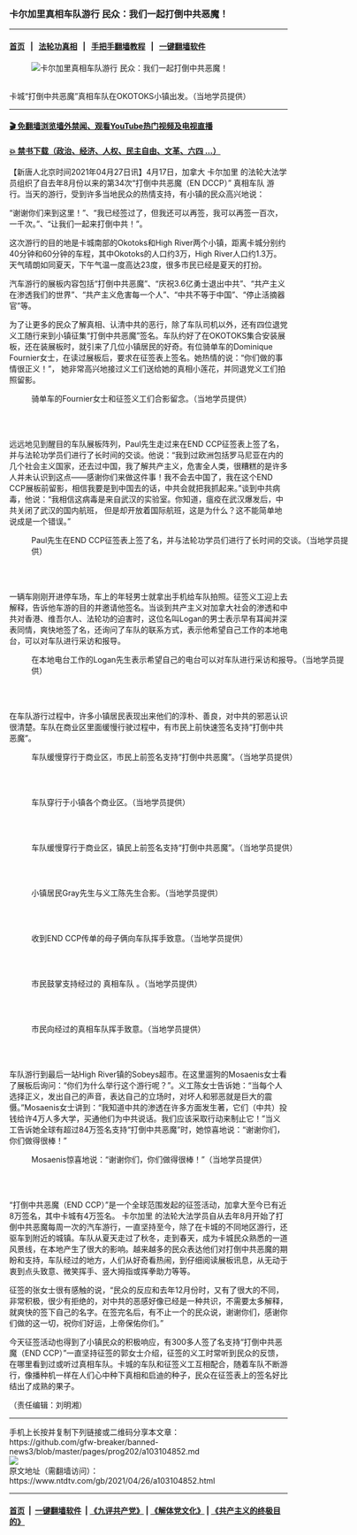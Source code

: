 ### 卡尔加里真相车队游行 民众：我们一起打倒中共恶魔！
------------------------

#### [首页](https://github.com/gfw-breaker/banned-news3/blob/master/README.md) &nbsp;&nbsp;|&nbsp;&nbsp; [法轮功真相](https://github.com/begood0513/basic/blob/master/README.md)  &nbsp;&nbsp;|&nbsp;&nbsp; [手把手翻墙教程](https://github.com/gfw-breaker/guides/wiki)  &nbsp;&nbsp;|&nbsp;&nbsp; [一键翻墙软件](https://github.com/gfw-breaker/nogfw/blob/master/README.md)  



<div><div class="featured_image">
 <figure>
  <img alt="卡尔加里真相车队游行 民众：我们一起打倒中共恶魔！" src="https://i.ntdtv.com/assets/uploads/2021/04/1c6b53555fc00e37faf1f46b432f54ba.jpg"/>
 </figure><br/>
 <span class="caption">
  卡城“打倒中共恶魔”真相车队在OKOTOKS小镇出发。（当地学员提供）
 </span>
</div>
</div><hr/>

#### [ 🎬  免翻墙浏览墙外禁闻、观看YouTube热门视频及电视直播](https://github.com/gfw-breaker/HelloWorld)

#### [ 💥  禁书下载（政治、经济、人权、民主自由、文革、六四 ...）](https://github.com/gfw-breaker/books/blob/master/README.md)

<div><div class="post_content" itemprop="articleBody">
 <p>
  【新唐人北京时间2021年04月27日讯】4月17日，加拿大
  <ok href="https://www.ntdtv.com/gb/卡尔加里.htm">
   卡尔加里
  </ok>
  的法轮大法学员组织了自去年8月份以来的第34次“打倒中共恶魔（EN DCCP）”
  <ok href="https://www.ntdtv.com/gb/真相车队.htm">
   真相车队
  </ok>
  游行。当天的游行，受到许多当地民众的热情支持，有小镇的民众高兴地说：
 </p>
 <p>
  “谢谢你们来到这里！”、“我已经签过了，但我还可以再签，我可以再签一百次，一千次。”、“让我们一起来打倒中共！”。
 </p>
 <p>
  这次游行的目的地是卡城南部的Okotoks和High River两个小镇，距离卡城分别约40分钟和60分钟的车程，其中Okotoks的人口约3万，High River人口约1.3万。天气晴朗如同夏天，下午气温一度高达23度，很多市民已经是夏天的打扮。
 </p>
 <p>
  汽车游行的展板内容包括“打倒中共恶魔”、“庆祝3.6亿勇士退出中共”、“共产主义在渗透我们的世界”、“共产主义危害每一个人”、“中共不等于中国”、“停止活摘器官”等。
 </p>
 <p>
  为了让更多的民众了解真相、认清中共的恶行，除了车队司机以外，还有四位退党义工随行来到小镇征集“打倒中共恶魔”签名。车队约好了在OKOTOKS集合安装展板，还在装展板时，就引来了几位小镇居民的好奇。有位骑单车的Dominique  Fournier女士，在读过展板后，要求在征签表上签名。她热情的说：“你们做的事情很正义！”， 她非常高兴地接过义工们送给她的真相小莲花，并同退党义工们拍照留影。
 </p>
 <figure class="wp-caption alignnone" id="attachment_103104854" style="width: 577px">
  <img alt="" class="size-full wp-image-103104854" src="https://i.ntdtv.com/assets/uploads/2021/04/3adbfd68bb9b49ad11c67065f4261f98.jpg">
   <br/><figcaption class="wp-caption-text">
    骑单车的Fournier女士和征签义工们合影留念。（当地学员提供）
   </figcaption><br/>
  </img>
 </figure><br/>
 <p>
 </p>
 <p>
  远远地见到醒目的车队展板阵列，Paul先生走过来在END CCP征签表上签了名，并与法轮功学员们进行了长时间的交谈。他说：“我到过欧洲包括罗马尼亚在内的几个社会主义国家，还去过中国，我了解共产主义，危害全人类，很糟糕的是许多人并未认识到这点——感谢你们来做这件事！我不会去中国了，我在这个END CCP展板前留影，相信我要是到中国去的话，中共会就把我抓起来。”谈到中共病毒，他说：“我相信这病毒是来自武汉的实验室。你知道，瘟疫在武汉爆发后，中共关闭了武汉的国内航班， 但是却开放着国际航班，这是为什么？这不能简单地说成是一个错误。”
 </p>
 <figure class="wp-caption alignnone" id="attachment_103104855" style="width: 581px">
  <img alt="" class="size-full wp-image-103104855" src="https://i.ntdtv.com/assets/uploads/2021/04/5a757053380792ede50117d926f1cfe8.jpg">
   <br/><figcaption class="wp-caption-text">
    Paul先生在END CCP征签表上签了名，并与法轮功学员们进行了长时间的交谈。（当地学员提供）
   </figcaption><br/>
  </img>
 </figure><br/>
 <p>
  一辆车刚刚开进停车场，车上的年轻男士就拿出手机给车队拍照。征签义工迎上去解释，告诉他车游的目的并邀请他签名。当谈到共产主义对加拿大社会的渗透和中共对香港、维吾尔人、法轮功的迫害时，这位名叫Logan的男士表示早有耳闻并深表同情，爽快地签了名，还询问了车队的联系方式，表示他希望自己工作的本地电台，可以对车队进行采访和报导。
 </p>
 <figure class="wp-caption alignnone" id="attachment_103104856" style="width: 582px">
  <img alt="" class="size-full wp-image-103104856" src="https://i.ntdtv.com/assets/uploads/2021/04/a0cdc415279e28b0594c16e512503fbb.jpg"/>
  <br/><figcaption class="wp-caption-text">
   在本地电台工作的Logan先生表示希望自己的电台可以对车队进行采访和报导。（当地学员提供）
  </figcaption><br/>
 </figure><br/>
 <p>
  在车队游行过程中，许多小镇居民表现出来他们的淳朴、善良，对中共的邪恶认识很清楚。车队在商业区里面缓慢行驶过程中，有市民上前快速签名支持“打倒中共恶魔”。
 </p>
 <figure class="wp-caption alignnone" id="attachment_103104857" style="width: 583px">
  <img alt="" class="size-full wp-image-103104857" src="https://i.ntdtv.com/assets/uploads/2021/04/bdbb9a42abc4878bf39845e46f62c0c1.jpg"/>
  <br/><figcaption class="wp-caption-text">
   车队缓慢穿行于商业区，市民上前签名支持“打倒中共恶魔”。（当地学员提供）
  </figcaption><br/>
 </figure><br/>
 <figure class="wp-caption alignnone" id="attachment_103104858" style="width: 581px">
  <img alt="" class="size-full wp-image-103104858" src="https://i.ntdtv.com/assets/uploads/2021/04/df950dce3a67dc0a601909f90f22cc97.jpg"/>
  <br/><figcaption class="wp-caption-text">
   车队穿行于小镇各个商业区。（当地学员提供）
  </figcaption><br/>
 </figure><br/>
 <figure class="wp-caption alignnone" id="attachment_103104859" style="width: 581px">
  <img alt="" class="size-full wp-image-103104859" src="https://i.ntdtv.com/assets/uploads/2021/04/2e913a9bcca35748bbb6600efb46a84a.jpg"/>
  <br/><figcaption class="wp-caption-text">
   车队缓慢穿行于商业区，镇民上前签名支持“打倒中共恶魔”。（当地学员提供）
  </figcaption><br/>
 </figure><br/>
 <figure class="wp-caption alignnone" id="attachment_103104861" style="width: 579px">
  <img alt="" class="size-full wp-image-103104861" src="https://i.ntdtv.com/assets/uploads/2021/04/14b2a2dbd0b58eb6cfe0ae0b9806271c.jpg"/>
  <br/><figcaption class="wp-caption-text">
   小镇居民Gray先生与义工陈先生合影。（当地学员提供）
  </figcaption><br/>
 </figure><br/>
 <figure class="wp-caption aligncenter" id="attachment_103104862" style="width: 448px">
  <img alt="" class="size-full wp-image-103104862" src="https://i.ntdtv.com/assets/uploads/2021/04/e52bc5bb49868c7d1b0761a388fdcc3e.jpg"/>
  <br/><figcaption class="wp-caption-text">
   收到END CCP传单的母子俩向车队挥手致意。（当地学员提供）
  </figcaption><br/>
 </figure><br/>
 <figure class="wp-caption aligncenter" id="attachment_103104863" style="width: 451px">
  <img alt="" class="size-full wp-image-103104863" src="https://i.ntdtv.com/assets/uploads/2021/04/38fe7f820389c7ec3892684c414f7508.jpg"/>
  <br/><figcaption class="wp-caption-text">
   市民鼓掌支持经过的
   <ok href="https://www.ntdtv.com/gb/真相车队.htm">
    真相车队
   </ok>
   。（当地学员提供）
  </figcaption><br/>
 </figure><br/>
 <figure class="wp-caption aligncenter" id="attachment_103104864" style="width: 451px">
  <img alt="" class="size-full wp-image-103104864" src="https://i.ntdtv.com/assets/uploads/2021/04/dc1646100318f6d1f7c9d4bcd1b8e28d.jpg"/>
  <br/><figcaption class="wp-caption-text">
   市民向经过的真相车队挥手致意。（当地学员提供）
  </figcaption><br/>
 </figure><br/>
 <p>
  车队游行到最后一站High River镇的Sobeys超市。在这里遛狗的Mosaenis女士看了展板后询问：“你们为什么举行这个游行呢？”。义工陈女士告诉她：“当每个人选择正义，发出自己的声音，表达自己的立场时，对坏人和邪恶就是巨大的震慑。”Mosaenis女士讲到：“我知道中共的渗透在许多方面发生著，它们（中共）投钱给许4万人多大学，买通他们为中共说话。我们应该采取行动来制止它！”当义工告诉她全球有超过84万签名支持“打倒中共恶魔”时，她惊喜地说：“谢谢你们，你们做得很棒！”
 </p>
 <figure class="wp-caption aligncenter" id="attachment_103104867" style="width: 447px">
  <img alt="" class="size-full wp-image-103104867" src="https://i.ntdtv.com/assets/uploads/2021/04/c808bb2308c7007c6ae077310f11ec1d.jpg"/>
  <br/><figcaption class="wp-caption-text">
   Mosaenis惊喜地说：“谢谢你们，你们做得很棒！”（当地学员提供）
  </figcaption><br/>
 </figure><br/>
 <p>
  “打倒中共恶魔（END CCP）”是一个全球范围发起的征签活动，加拿大至今已有近8万签名，其中卡城有4万签名。
  <ok href="https://www.ntdtv.com/gb/卡尔加里.htm">
   卡尔加里
  </ok>
  的法轮大法学员自从去年8月开始了打倒中共恶魔每周一次的汽车游行，一直坚持至今，除了在卡城的不同地区游行，还驱车到附近的城镇。车队从夏天走过了秋冬，走到春天，成为卡城民众熟悉的一道风景线，在本地产生了很大的影响。越来越多的民众表达他们对打倒中共恶魔的期盼和支持，车队经过的地方，人们从好奇看热闹，到仔细阅读展板讯息，从无动于衷到点头致意、微笑挥手、竖大拇指或挥拳助力等等。
 </p>
 <p>
  征签的张女士很有感触的说，“民众的反应和去年12月份时，又有了很大的不同，非常积极，很少有拒绝的，对中共的恶感好像已经是一种共识，不需要太多解释，就爽快的签下自己的名字。在签完名后，有不止一个的民众说，谢谢你们，感谢你们做的这一切，祝你们好运，上帝保佑你们。”
 </p>
 <p>
  今天征签活动也得到了小镇民众的积极响应，有300多人签了名支持“打倒中共恶魔（END CCP）”一直坚持征签的郭女士介绍，征签的义工时常听到民众的反馈，在哪里看到过或听过真相车队。卡城的车队和征签义工互相配合，随着车队不断游行，像播种机一样在人们心中种下真相和启迪的种子，民众在征签表上的签名好比结出了成熟的果子。
 </p>
 <p>
  （责任编辑：刘明湘）
 </p>
 <div class="single_ad">
 </div>
</div>
</div>
<hr/>
手机上长按并复制下列链接或二维码分享本文章：<br/>
https://github.com/gfw-breaker/banned-news3/blob/master/pages/prog202/a103104852.md <br/>
<a href='https://github.com/gfw-breaker/banned-news3/blob/master/pages/prog202/a103104852.md'><img src='https://github.com/gfw-breaker/banned-news3/blob/master/pages/prog202/a103104852.md.png'/></a> <br/>
原文地址（需翻墙访问）：https://www.ntdtv.com/gb/2021/04/26/a103104852.html


------------------------
#### [首页](https://github.com/gfw-breaker/banned-news3/blob/master/README.md) &nbsp;|&nbsp; [一键翻墙软件](https://github.com/gfw-breaker/nogfw/blob/master/README.md) &nbsp;| [《九评共产党》](https://github.com/gfw-breaker/9ping.md/blob/master/README.md#九评之一评共产党是什么) | [《解体党文化》](https://github.com/gfw-breaker/jtdwh.md/blob/master/README.md) | [《共产主义的终极目的》](https://github.com/gfw-breaker/gczydzjmd.md/blob/master/README.md)


<img src='http://gfw-breaker.win/banned-news3/pages/prog202/a103104852.md' width='0px' height='0px'/>